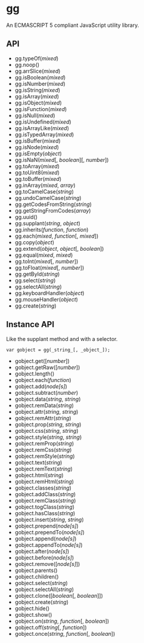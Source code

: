 gg
==

An ECMASCRIPT 5 compliant JavaScript utility library.

## API

- gg.typeOf(_mixed_)
- gg.noop()
- gg.arrSlice(_mixed_)
- gg.isBoolean(_mixed_)
- gg.isNumber(_mixed_)
- gg.isString(_mixed_)
- gg.isArray(_mixed_)
- gg.isObject(_mixed_)
- gg.isFunction(_mixed_)
- gg.isNull(_mixed_)
- gg.isUndefined(_mixed_)
- gg.isArrayLike(_mixed_)
- gg.isTypedArray(_mixed_)
- gg.isBuffer(_mixed_)
- gg.isNode(_mixed_)
- gg.isEmpty(_object_)
- gg.isNaN(_mixed_[, _boolean_][, _number_])
- gg.toArray(_mixed_)
- gg.toUint8(_mixed_)
- gg.toBuffer(_mixed_)
- gg.inArray(_mixed_, _array_)
- gg.toCamelCase(_string_)
- gg.undoCamelCase(_string_)
- gg.getCodesFromString(_string_)
- gg.getStringFromCodes(_array_)
- gg.uuid()
- gg.supplant(_string_, _object_)
- gg.inherits(_function_, _function_)
- gg.each(_mixed_, _function_[, _mixed_])
- gg.copy(_object_)
- gg.extend(_object_, _object_[, _boolean_])
- gg.equal(_mixed_, _mixed_)
- gg.toInt(_mixed_[, _number_])
- gg.toFloat(_mixed_[, _number_])
- gg.getById(_string_)
- gg.select(_string_)
- gg.selectAll(_string_)
- gg.keyboardHandler(_object_)
- gg.mouseHandler(_object_)
- gg.create(_string_)

## Instance API
Like the supplant method and with a selector.

`var gobject = gg(_string_[, _object_]);`
- gobject.get([_number_])
- gobject.getRaw([_number_])
- gobject.length()
- gobject.each(_function_)
- gobject.add(_node[s]_)
- gobject.subtract(_number_)
- gobject.data(_string_, _string_)
- gobject.remData(_string_)
- gobject.attr(_string_, _string_)
- gobject.remAttr(_string_)
- gobject.prop(_string_, _string_)
- gobject.css(_string_, _string_)
- gobject.style(_string_, _string_)
- gobject.remProp(_string_)
- gobject.remCss(_string_)
- gobject.remStyle(_string_)
- gobject.text(_string_)
- gobject.remText(_string_)
- gobject.html(_string_)
- gobject.remHtml(_string_)
- gobject.classes(_string_)
- gobject.addClass(_string_)
- gobject.remClass(_string_)
- gobject.togClass(_string_)
- gobject.hasClass(_string_)
- gobject.insert(_string_, _string_)
- gobject.prepend(_node[s]_)
- gobject.prependTo(_node[s]_)
- gobject.append(_node[s]_)
- gobject.appendTo(_node[s]_)
- gobject.after(_node[s]_)
- gobject.before(_node[s]_)
- gobject.remove([_node[s]_])
- gobject.parents()
- gobject.children()
- gobject.select(_string_)
- gobject.selectAll(_string_)
- gobject.clone([_boolean_[, _boolean_]])
- gobject.create(_string_)
- gobject.hide()
- gobject.show()
- gobject.on(_string_, _function_[, _boolean_])
- gobject.off(_string_[, _function_])
- gobject.once(_string_, _function_[, _boolean_])

